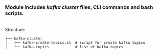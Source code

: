 ### Module includes **_kafka cluster_** files, CLI commands and bash scripts. <br /> <br />

Structure:
```
├── kafka-cluster
│   ├── kafka-create-topics.sh  # script for create kafka topics
│   └── kafka.topics            # list of kafka topics
```